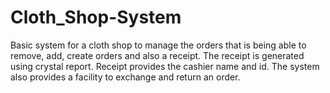# Cloth_Shop-System
Basic system for a cloth shop to manage the orders that is being able to remove, add, create orders and also a receipt.
The receipt is generated using crystal report. Receipt provides the cashier name and id.
The system also provides a facility to exchange and return an order.
